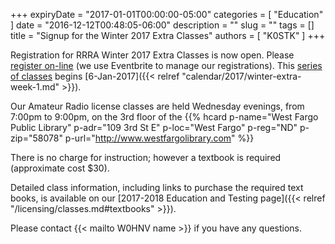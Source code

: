+++
expiryDate = "2017-01-01T00:00:00-05:00"
categories = [ "Education" ]
date = "2016-12-12T00:48:05-06:00"
description = ""
slug = ""
tags = []
title = "Signup for the Winter 2017 Extra Classes"
authors = [ "K0STK" ]
+++

Registration for RRRA Winter 2017 Extra Classes is now open. Please [register
on-line](https://www.eventbrite.com/e/ham-radio-extra-license-class-tickets-30213486351)
(we use Eventbrite to manage our registrations). This
[series of classes](/dates/winter-2017-extra") begins [6-Jan-2017]({{<
relref "calendar/2017/winter-extra-week-1.md" >}}).
<!--more-->
Our Amateur Radio license classes are
held Wednesday evenings, from 7:00pm to 9:00pm, on the 3rd floor of the 
{{% hcard p-name="West Fargo Public Library" p-adr="109 3rd St E" p-loc="West Fargo" p-reg="ND" p-zip="58078" p-url="http://www.westfargolibrary.com" %}}

There is no charge for instruction; however a textbook is required
(approximate cost $30).

Detailed class information, including links to purchase the required
text books, is available on our
[2017-2018 Education and Testing page]({{< relref "/licensing/classes.md#textbooks" >}}).

Please contact {{< mailto W0HNV name >}} if you have any questions.
